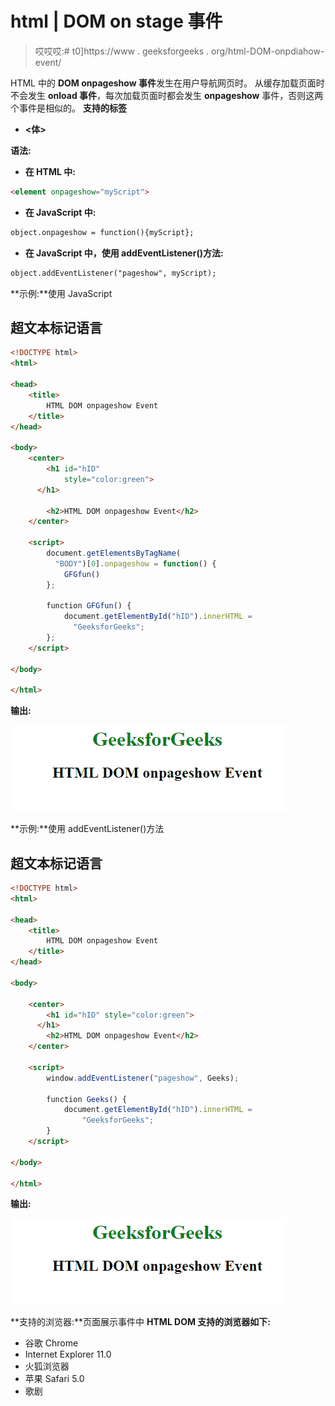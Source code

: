 # html | DOM on stage 事件

> 哎哎哎:# t0]https://www . geeksforgeeks . org/html-DOM-onpdiahow-event/

HTML 中的 **DOM onpageshow 事件**发生在用户导航网页时。
从缓存加载页面时不会发生 **onload 事件**，每次加载页面时都会发生 **onpageshow** 事件，否则这两个事件是相似的。
**支持的标签**

*   **<体>**

**语法:**

*   **在 HTML 中:**

```html
<element onpageshow="myScript">
```

*   **在 JavaScript 中:**

```html
object.onpageshow = function(){myScript};
```

*   **在 JavaScript 中，使用 addEventListener()方法:**

```html
object.addEventListener("pageshow", myScript); 
```

**示例:**使用 JavaScript

## 超文本标记语言

```html
<!DOCTYPE html>
<html>

<head>
    <title>
        HTML DOM onpageshow Event
    </title>
</head>

<body>
    <center>
        <h1 id="hID"
            style="color:green">
      </h1>

        <h2>HTML DOM onpageshow Event</h2>
    </center>

    <script>
        document.getElementsByTagName(
          "BODY")[0].onpageshow = function() {
            GFGfun()
        };

        function GFGfun() {
            document.getElementById("hID").innerHTML =
              "GeeksforGeeks";
        };
    </script>

</body>

</html>
```

**输出:**

![](img/fed97ea180d9ddb599f14ea4572ce09e.png)

**示例:**使用 addEventListener()方法

## 超文本标记语言

```html
<!DOCTYPE html>
<html>

<head>
    <title>
        HTML DOM onpageshow Event
    </title>
</head>

<body>

    <center>
        <h1 id="hID" style="color:green">
      </h1>
        <h2>HTML DOM onpageshow Event</h2>
    </center>

    <script>
        window.addEventListener("pageshow", Geeks);

        function Geeks() {
            document.getElementById("hID").innerHTML =
                "GeeksforGeeks";
        }
    </script>

</body>

</html>
```

**输出:**

![](img/fed97ea180d9ddb599f14ea4572ce09e.png)

**支持的浏览器:**页面展示事件中 **HTML DOM 支持的浏览器如下:** 

*   谷歌 Chrome
*   Internet Explorer 11.0
*   火狐浏览器
*   苹果 Safari 5.0
*   歌剧